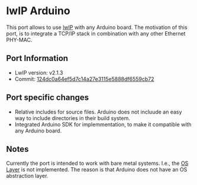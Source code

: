 # lwIP Arduino

This port allows to use [lwIP](https://savannah.nongnu.org/projects/lwip/) with any Arduino board. The motivation of this port, is to integrate a TCP/IP stack in combination with any other Ethernet PHY-MAC. 	

## Port Information

- LwIP version: v2.1.3
- Commit: [124dc0a64ef5d7c14a27e3115e5888df6559cb72](http://git.savannah.gnu.org/cgit/lwip.git/commit/?id=124dc0a64ef5d7c14a27e3115e5888df6559cb72)

## Port specific changes

- Relative includes for source files. Arduino does not incluude an easy way to include directories in their build system.
- Integrated Arduino SDK for implemmentation, to make it compatible with any Arduino board.


## Notes

Currently the port is intended to work with bare metal systems. I.e., the [OS Layer](https://www.nongnu.org/lwip/2_0_x/group__sys__os.html) is not implemented. The reason is that Arduino does not have an OS abstraction layer.


